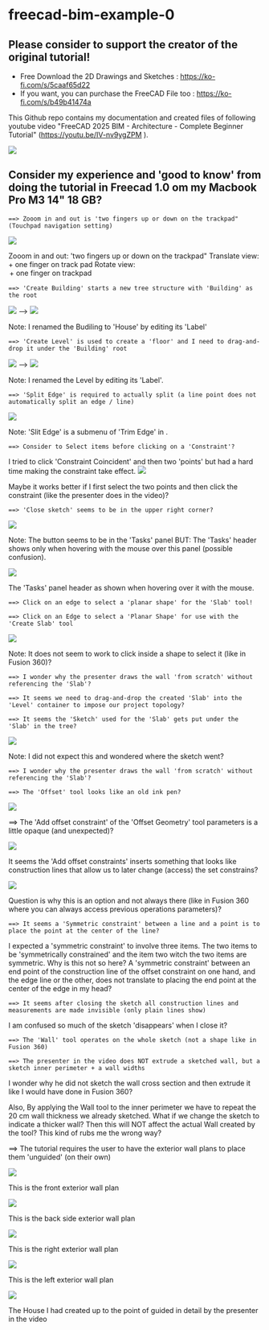 # freecad-bim-example-0

## Please consider to support the creator of the original tutorial!
* Free Download the 2D Drawings and Sketches :  https://ko-fi.com/s/5caaf65d22
* If you want, you can purchase the FreeCAD File too :  https://ko-fi.com/s/b49b41474a

This Github repo contains my documentation and created files of following youtube video "FreeCAD 2025 BIM - Architecture - Complete Beginner Tutorial" (https://youtu.be/IV-nv9ygZPM ).

![](/images/image-0.png)

## Consider my experience and 'good to know' from doing the tutorial in Freecad 1.0 om my Macbook Pro M3 14" 18 GB?

	==> Zooom in and out is 'two fingers up or down on the trackpad" (Touchpad navigation setting)

![](/images/image-1.png)

Zooom in and out: 'two fingers up or down on the trackpad"
Translate view: <Shift> + one finger on track pad
Rotate view: <Option> + one finger on trackpad
 

	==> 'Create Building' starts a new tree structure with 'Building' as the root

![](/images/image-2.png)    --> ![](/images/image-3.png)

Note: I renamed the Budiling to 'House' by editing its 'Label'


	==> 'Create Level' is used to create a 'floor' and I need to drag-and-drop it under the 'Building' root

![](/images/image-4.png)  --> ![](/images/image-5.png)

Note: I renamed the Level by editing its 'Label'.

	==> 'Split Edge' is required to actually split (a line point does not automatically split an edge / line)

![](/images/image-6.png)

Note: 'Slit Edge' is a submenu of 'Trim Edge' in <Sketcher Tools>.


	==> Consider to Select items before clicking on a 'Constraint'?

I tried to click 'Constraint Coincident' and then two 'points' but had a hard time making the constraint take effect.
![](/images/image-7.png)

Maybe it works better if I first select the two points and then click the constraint (like the presenter does in the video)?

	==> 'Close sketch' seems to be in the upper right corner?

![](/images/image-8.png)

Note: The <Close> button seems to be in the 'Tasks' panel BUT: The 'Tasks' header shows only when hovering with the mouse over this panel (possible confusion).

![](/images/image-9.png)

The 'Tasks' panel header as shown when hovering over it with the mouse.

    ==> Click on an edge to select a 'planar shape' for the 'Slab' tool!

	==> Click on an Edge to select a 'Planar Shape' for use with the 'Create Slab' tool

![](/images/image-10.png)

Note: It does not seem to work to click inside a shape to select it (like in Fusion 360)?

    ==> I wonder why the presenter draws the wall 'from scratch' without referencing the 'Slab'?

	==> It seems we need to drag-and-drop the created 'Slab' into the 'Level' container to impose our project topology?

	==> It seems the 'Sketch' used for the 'Slab' gets put under the 'Slab' in the tree?

![](/images/image-11.png)

Note: I did not expect this and wondered where the sketch went?


	==> I wonder why the presenter draws the wall 'from scratch' without referencing the 'Slab'?

	==> The 'Offset' tool looks like an old ink pen?

![](/images/image-12.png)

==> The 'Add offset constraint' of the 'Offset Geometry' tool parameters is a little opaque (and unexpected)?

![](/images/image-13.png)

It seems the 'Add offset constraints' inserts something that looks like construction lines that allow us to later change (access) the set constrains?

![](/images/image-14.png)

Question is why this is an option and not always there (like in Fusion 360 where you can always access previous operations parameters)?

	==> It seems a 'Symmetric constraint' between a line and a point is to place the point at the center of the line?

I expected a 'symmetric constraint' to involve three items. The two items to be 'symmetrically constrained' and the item two witch the two items are symmetric. Why is this not so here? A 'symmetric constraint' between an end point of the construction line of the offset constraint on one hand, and the edge line or the other, does not translate to placing the end point at the center of the edge in my head?

	==> It seems after closing the sketch all construction lines and measurements are made invisible (only plain lines show)

I am confused so much of the sketch 'disappears'  when I close it?

	==> The 'Wall' tool operates on the whole sketch (not a shape like in Fusion 360)

	==> The presenter in the video does NOT extrude a sketched wall, but a sketch inner perimeter + a wall widths

I wonder why he did not sketch the wall cross section and then extrude it like I would have done in Fusion 360?

Also, By applying the Wall tool to the inner perimeter we have to repeat the 20 cm wall thickness we already sketched. What if we change the sketch to indicate a thicker wall? Then this will NOT affect the actual Wall created by the tool? This kind of rubs me the wrong way?

==> The tutorial requires the user to have the exterior wall plans to place them 'unguided' (on their own)

![](/images/image-15.png)

This is the front exterior wall plan


![](/images/image-16.png)

This is the back side exterior wall plan

![](/images/image-17.png)

This is the right exterior wall plan

![](/images/image-18.png)

This is the left exterior wall plan


![](/images/image-19.png)


The House I had created up to the point of guided in detail by the presenter in the video 